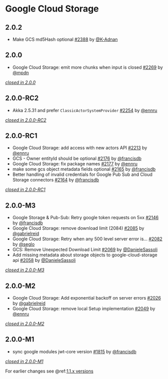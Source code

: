# Google Cloud Storage

## 2.0.2

- Make GCS md5Hash optional [#2388](https://github.com/akka/alpakka/issues/2388) by [@K-Adnan](https://github.com/K-Adnan)

## 2.0.0

- Google Cloud Storage: emit more chunks when input is closed [#2269](https://github.com/akka/alpakka/issues/2269) by [@mpdn](https://github.com/mpdn)

[*closed in 2.0.0*](https://github.com/akka/alpakka/issues?q=is%3Aclosed+milestone%3A2.0.0+label%3Ap%3Agoogle-cloud-storage)


## 2.0.0-RC2

- Akka 2.5.31 and prefer `ClassicActorSystemProvider` [#2254](https://github.com/akka/alpakka/issues/2254) by [@ennru](https://github.com/ennru)

[*closed in 2.0.0-RC2*](https://github.com/akka/alpakka/issues?q=is%3Aclosed+milestone%3A2.0.0-RC2+label%3Ap%3Agoogle-cloud-storage)


## 2.0.0-RC1

- Google Cloud Storage: add access with new actors API [#2213](https://github.com/akka/alpakka/issues/2213) by [@ennru](https://github.com/ennru)
- GCS - Owner entityId should be optional [#2176](https://github.com/akka/alpakka/issues/2176) by [@francisdb](https://github.com/francisdb)
- Google Cloud Storage: fix package names [#2177](https://github.com/akka/alpakka/issues/2177) by [@ennru](https://github.com/ennru)
- make some gcs object metadata fields optional [#2165](https://github.com/akka/alpakka/issues/2165) by [@francisdb](https://github.com/francisdb)
- Better handling of invalid credentials for Google Pub Sub and Cloud Storage connectors [#2164](https://github.com/akka/alpakka/issues/2164) by [@francisdb](https://github.com/francisdb)

[*closed in 2.0.0-RC1*](https://github.com/akka/alpakka/issues?q=is%3Aclosed+milestone%3A2.0.0-RC1+label%3Ap%3Agoogle-cloud-storage)

## 2.0.0-M3

- Google Storage & Pub-Sub: Retry google token requests on 5xx [#2146](https://github.com/akka/alpakka/issues/2146) by [@francisdb](https://github.com/francisdb)
- Google Cloud Storage: remove download limit (2084) [#2085](https://github.com/akka/alpakka/issues/2085) by [@gabrielreid](https://github.com/gabrielreid)
- Google Cloud Storage: Retry when any 500 level server error is… [#2082](https://github.com/akka/alpakka/issues/2082) by [@seglo](https://github.com/seglo)
- GCS: Remove Unexpected Download Limit [#2069](https://github.com/akka/alpakka/issues/2069) by [@DanieleSassoli](https://github.com/DanieleSassoli)
- Add missing metadata about storage objects to google-cloud-storage api  [#2058](https://github.com/akka/alpakka/issues/2058) by [@DanieleSassoli](https://github.com/DanieleSassoli)

[*closed in 2.0.0-M3*](https://github.com/akka/alpakka/issues?q=is%3Aclosed+milestone%3A2.0.0-M3+label%3Ap%3Agoogle-cloud-storage)


## 2.0.0-M2

- Google Cloud Storage: Add exponential backoff on server errors [#2026](https://github.com/akka/alpakka/issues/2026) by [@gabrielreid](https://github.com/gabrielreid)
- Google Cloud Storage: remove local Setup implementation [#2049](https://github.com/akka/alpakka/issues/2049) by [@ennru](https://github.com/ennru)

[*closed in 2.0.0-M2*](https://github.com/akka/alpakka/issues?q=is%3Aclosed+milestone%3A2.0.0-M2+label%3Ap%3Agoogle-cloud-storage)


## 2.0.0-M1

- sync google modules jwt-core version [#1815](https://github.com/akka/alpakka/pull/1815) by [@francisdb](https://github.com/francisdb)

[*closed in 2.0.0-M1*](https://github.com/akka/alpakka/issues?q=is%3Aclosed+milestone%3A2.0.0-M1+label%3Ap%3Agoogle-cloud-storage)

For earlier changes see @ref:[1.1.x versions](../1.1.x/google-cloud-storage.md)
